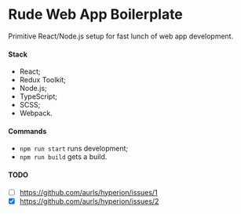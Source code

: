 # Rude Web App Boilerplate

Primitive React/Node.js setup for fast lunch of web app development.

#### Stack

* React;
* Redux Toolkit;
* Node.js;
* TypeScript;
* SCSS;
* Webpack.

#### Commands

* `npm run start` runs development;
* `npm run build` gets a build.

#### TODO

- [ ] https://github.com/aurls/hyperion/issues/1
- [x] https://github.com/aurls/hyperion/issues/2
